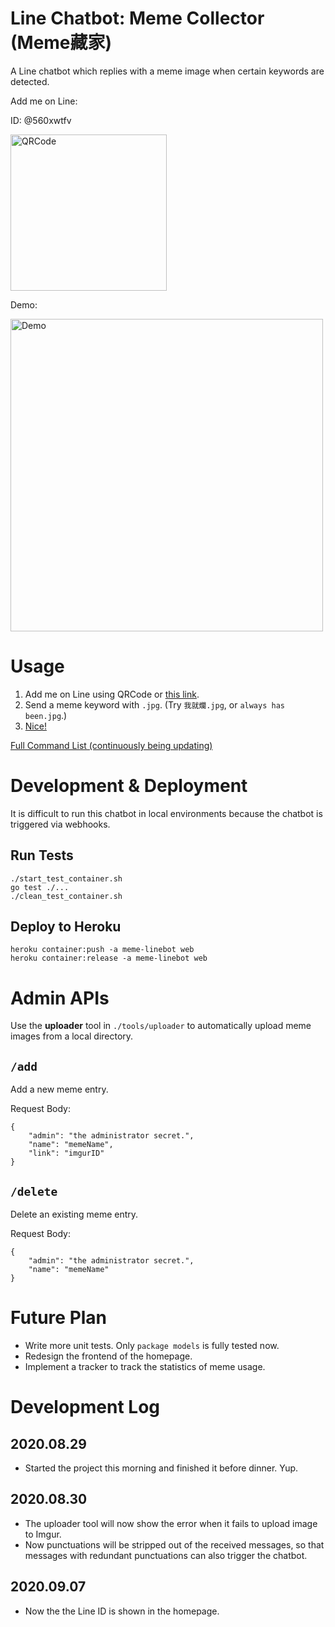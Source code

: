 # Line Chatbot: Meme Collector (Meme藏家)
A Line chatbot which replies with a meme image when certain keywords are detected.

Add me on Line:

ID: @560xwtfv

<img src="https://i.imgur.com/PZ4xgtx.png" alt="QRCode" width=250>

Demo:

<img src="https://i.imgur.com/VLL3J2w.jpg" alt="Demo" height=500>

# Usage
1. Add me on Line using QRCode or [this link](https://line.me/ti/p/@560xwtfv).
2. Send a meme keyword with `.jpg`. (Try `我就爛.jpg`, or `always has been.jpg`.)
3. [Nice!](https://i.imgur.com/mUUOa0v.jpg)

[Full Command List (continuously being updating)](https://meme-linebot.herokuapp.com/)

# Development & Deployment
It is difficult to run this chatbot in local environments because the chatbot is triggered via webhooks.

## Run Tests
```
./start_test_container.sh
go test ./...
./clean_test_container.sh
```

## Deploy to Heroku
```
heroku container:push -a meme-linebot web
heroku container:release -a meme-linebot web
```

# Admin APIs
Use the **uploader** tool in `./tools/uploader` to automatically upload meme images from a local directory.

## `/add`
Add a new meme entry.

Request Body:

```
{
    "admin": "the administrator secret.",
    "name": "memeName",
    "link": "imgurID"
}
```

## `/delete`
Delete an existing meme entry.

Request Body:

```
{
    "admin": "the administrator secret.",
    "name": "memeName"
}
```

# Future Plan
* Write more unit tests. Only `package models` is fully tested now.
* Redesign the frontend of the homepage.
* Implement a tracker to track the statistics of meme usage.

# Development Log
## 2020.08.29
* Started the project this morning and finished it before dinner. Yup.

## 2020.08.30
* The uploader tool will now show the error when it fails to upload image to Imgur.
* Now punctuations will be stripped out of the received messages, so that messages with redundant punctuations can also trigger the chatbot.

## 2020.09.07
* Now the the Line ID is shown in the homepage.
